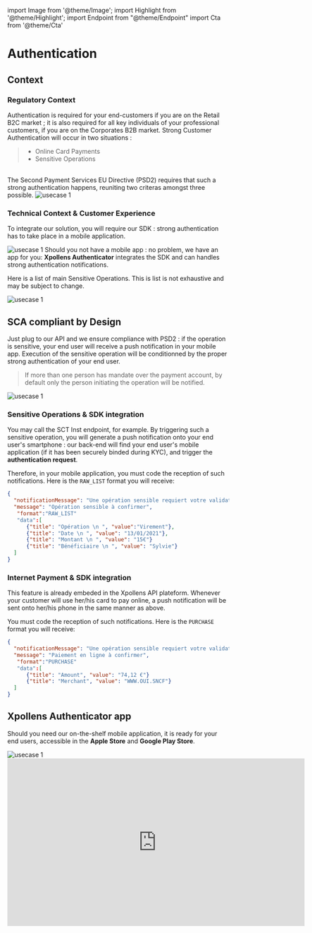 import Image from '@theme/Image';
import Highlight from '@theme/Highlight';
import Endpoint from "@theme/Endpoint"
import Cta from '@theme/Cta'





# Authentication 





## Context

### Regulatory Context

Authentication is required for your end-customers if you are on the Retail B2C market ; it is also required for all key individuals of your professional customers, if you are on the Corporates B2B market. Strong Customer Authentication will occur in two situations :

> - Online Card Payments
> - Sensitive Operations

<br/>
<Highlight>
The Second Payment Services EU Directive (PSD2) requires that such a strong authentication happens, reuniting two criteras amongst three possible.
</Highlight>

<Image src="docs/SCA-regulatory-context.png" alt="usecase 1"/>

### Technical Context & Customer Experience

To integrate our solution, you will require our SDK : strong authentication has to take place in a mobile application.

<Image src="docs/SCA-screens.png" alt="usecase 1"/>

<Highlight type="tip">
  Should you not have a mobile app : no problem, we have an app for you: <b class="term">Xpollens Authenticator</b> integrates the SDK and can handles strong authentication notifications.
</Highlight>

Here is a list of main Sensitive Operations. This is list is not exhaustive and may be subject to change.

<Image src="docs/SCA-sensitive-operations.png" alt="usecase 1"/>




## SCA compliant by Design

Just plug to our API and we ensure compliance with PSD2 : if the operation is sensitive, your end user will receive a push notification in your mobile app. Execution of the sensitive operation will be conditionned by the proper strong authentication of your end user.

> If more than one person has mandate over the payment account, by default only the person initiating the operation will be notified.

<Image src="docs/SCA-flowchart-virement.png" alt="usecase 1"/>

### Sensitive Operations & SDK integration

You may call the SCT Inst endpoint, for example. By triggering such a sensitive operation, you will generate a push notification onto your end user's smartphone : our back-end will find your end user's mobile application (if it has been securely binded during KYC), and trigger the **authentication request**.

Therefore, in your mobile application, you must code the reception of such notifications. Here is the ```RAW_LIST``` format you will receive:
```json
{
  "notificationMessage": "Une opération sensible requiert votre validation",
  "message": "Opération sensible à confirmer",
   "format":"RAW_LIST"
   "data":[
      {"title": "Opération \n ", "value":"Virement"},
      {"title": "Date \n ", "value": "13/01/2021"},
      {"title": "Montant \n ", "value": "15€"}
      {"title": "Bénéficiaire \n ", "value": "Sylvie"}
  ]
}
```

<Endpoint apiUrl="/v2.0/migrationProxy" path="​/api​/v2.0​/users​/{AppUserId}​/sctinst" method="post"/>

<!-- https://api.xpollens.com/swagger/index.html?urls.primaryName=User%20%26%20Usermanagment%20API%20-%20v2.0#/User/post_api_v2_0_users__AppUserId__cgu -->
<!-- <Endpoint apiUrl="/v2.0/migrationProxy" path="​/api​/v2.0​/users​/{AppUserId}​/sctinst" method="post"/> -->

<Cta
  context="doc"
  ui="button"
  link="/api/Core"
  label="Try it out"
/>

### Internet Payment  & SDK integration

This feature is already embeded in the Xpollens API plateform. Whenever your customer will use her/his card to pay online, a push notification will be sent onto her/his phone in the same manner as above.

You must code the reception of such notifications. Here is the ```PURCHASE``` format you will receive:
```json
{
  "notificationMessage": "Une opération sensible requiert votre validation",
  "message": "Paiement en ligne à confirmer",
   "format":"PURCHASE"
   "data":[
      {"title": "Amount", "value": "74,12 €"}
      {"title": "Merchant", "value": "WWW.OUI.SNCF"}
  ]
}
```

## Xpollens Authenticator app

Should you need our on-the-shelf mobile application, it is ready for your end users, accessible in the **Apple Store** and **Google Play Store**.

<Image src="docs/SCA-xpollens-authenticator.png" alt="usecase 1"/>
</br>
<iframe width="675" height="380" src="https://youtu.be/ovGkP9y40NY" frameborder="0" allow="accelerometer; autoplay; encrypted-media; gyroscope; picture-in-picture" allowfullscreen></iframe>

